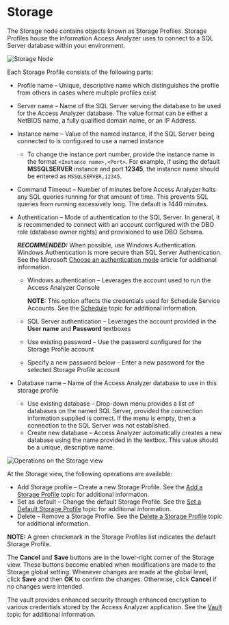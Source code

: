# Storage

The Storage node contains objects known as Storage Profiles. Storage Profiles house the information
Access Analyzer uses to connect to a SQL Server database within your environment.

![Storage Node](/img/product_docs/accessanalyzer/admin/settings/storage/storage.webp)

Each Storage Profile consists of the following parts:

- Profile name – Unique, descriptive name which distinguishes the profile from others in cases where
  multiple profiles exist
- Server name – Name of the SQL Server serving the database to be used for the Access Analyzer
  database. The value format can be either a NetBIOS name, a fully qualified domain name, or an IP
  Address.
- Instance name – Value of the named instance, if the SQL Server being connected to is configured to
  use a named instance

  - To change the instance port number, provide the instance name in the format
    `<Instance name>,<Port>`. For example, if using the default **MSSQLSERVER** instance and port
    **12345**, the instance name should be entered as `MSSQLSERVER,12345`.

- Command Timeout – Number of minutes before Access Analyzer halts any SQL queries running for that
  amount of time. This prevents SQL queries from running excessively long. The default is 1440
  minutes.
- Authentication – Mode of authentication to the SQL Server. In general, it is recommended to
  connect with an account configured with the DBO role (database owner rights) and provisioned to
  use DBO Schema.

  **_RECOMMENDED:_** When possible, use Windows Authentication. Windows Authentication is more
  secure than SQL Server Authentication. See the Microsoft
  [Choose an authentication mode](https://learn.microsoft.com/en-us/sql/relational-databases/security/choose-an-authentication-mode) article
  for additional information.

  - Windows authentication – Leverages the account used to run the Access Analyzer Console

    **NOTE:** This option affects the credentials used for Schedule Service Accounts. See the
    [Schedule](/docs/accessanalyzer/12.0/admin/settings/schedule.md) topic for additional information.

  - SQL Server authentication – Leverages the account provided in the **User name** and
    **Password** textboxes
  - Use existing password – Use the password configured for the Storage Profile account
  - Specify a new password below – Enter a new password for the selected Storage Profile account

- Database name – Name of the Access Analyzer database to use in this storage profile

  - Use existing database – Drop-down menu provides a list of databases on the named SQL Server,
    provided the connection information supplied is correct. If the menu is empty, then a
    connection to the SQL Server was not established.
  - Create new database – Access Analyzer automatically creates a new database using the name
    provided in the textbox. This value should be a unique, descriptive name.

![Operations on the Storage view](/img/product_docs/accessanalyzer/admin/settings/storage/storageoperations.webp)

At the Storage view, the following operations are available:

- Add Storage profile – Create a new Storage Profile. See the [Add a Storage Profile](/docs/accessanalyzer/12.0/admin/settings/storage/add.md) topic
  for additional information.
- Set as default – Change the default Storage Profile. See the
  [Set a Default Storage Profile](/docs/accessanalyzer/12.0/admin/settings/storage/default.md) topic for additional information.
- Delete – Remove a Storage Profile. See the [Delete a Storage Profile](/docs/accessanalyzer/12.0/admin/settings/storage/delete.md) topic for
  additional information.

**NOTE:** A green checkmark in the Storage Profiles list indicates the default Storage Profile.

The **Cancel** and **Save** buttons are in the lower-right corner of the Storage view. These buttons
become enabled when modifications are made to the Storage global setting. Whenever changes are made
at the global level, click **Save** and then **OK** to confirm the changes. Otherwise, click
**Cancel** if no changes were intended.

The vault provides enhanced security through enhanced encryption to various credentials stored by
the Access Analyzer application. See the [Vault](/docs/accessanalyzer/12.0/admin/settings/application/vault.md) topic for additional
information.
